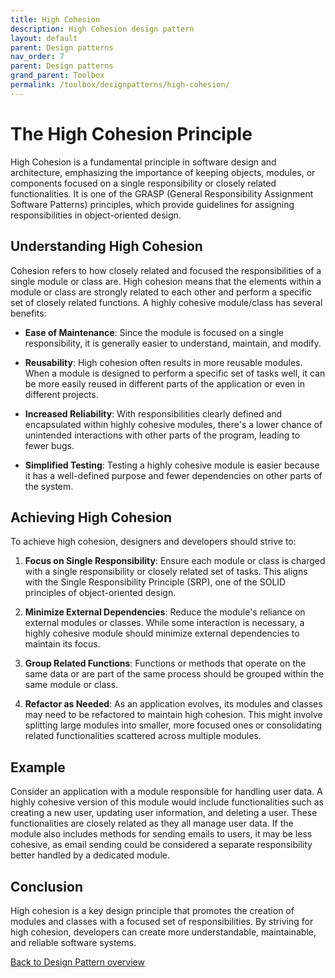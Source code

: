 ```yaml
---
title: High Cohesion
description: High Cohesion design pattern
layout: default
parent: Design patterns
nav_order: 7
parent: Design patterns
grand_parent: Toolbox
permalink: /toolbox/designpatterns/high-cohesion/
---
```


# The High Cohesion Principle

High Cohesion is a fundamental principle in software design and architecture, emphasizing the importance of keeping objects, modules, or components focused on a single responsibility or closely related functionalities. It is one of the GRASP (General Responsibility Assignment Software Patterns) principles, which provide guidelines for assigning responsibilities in object-oriented design.

## Understanding High Cohesion

Cohesion refers to how closely related and focused the responsibilities of a single module or class are. High cohesion means that the elements within a module or class are strongly related to each other and perform a specific set of closely related functions. A highly cohesive module/class has several benefits:

- **Ease of Maintenance**: Since the module is focused on a single responsibility, it is generally easier to understand, maintain, and modify.

- **Reusability**: High cohesion often results in more reusable modules. When a module is designed to perform a specific set of tasks well, it can be more easily reused in different parts of the application or even in different projects.

- **Increased Reliability**: With responsibilities clearly defined and encapsulated within highly cohesive modules, there's a lower chance of unintended interactions with other parts of the program, leading to fewer bugs.

- **Simplified Testing**: Testing a highly cohesive module is easier because it has a well-defined purpose and fewer dependencies on other parts of the system.

## Achieving High Cohesion

To achieve high cohesion, designers and developers should strive to:

1. **Focus on Single Responsibility**: Ensure each module or class is charged with a single responsibility or closely related set of tasks. This aligns with the Single Responsibility Principle (SRP), one of the SOLID principles of object-oriented design.

2. **Minimize External Dependencies**: Reduce the module's reliance on external modules or classes. While some interaction is necessary, a highly cohesive module should minimize external dependencies to maintain its focus.

3. **Group Related Functions**: Functions or methods that operate on the same data or are part of the same process should be grouped within the same module or class.

4. **Refactor as Needed**: As an application evolves, its modules and classes may need to be refactored to maintain high cohesion. This might involve splitting large modules into smaller, more focused ones or consolidating related functionalities scattered across multiple modules.

## Example

Consider an application with a module responsible for handling user data. A highly cohesive version of this module would include functionalities such as creating a new user, updating user information, and deleting a user. These functionalities are closely related as they all manage user data. If the module also includes methods for sending emails to users, it may be less cohesive, as email sending could be considered a separate responsibility better handled by a dedicated module.

## Conclusion

High cohesion is a key design principle that promotes the creation of modules and classes with a focused set of responsibilities. By striving for high cohesion, developers can create more understandable, maintainable, and reliable software systems.

[Back to Design Pattern overview](./README.md)
